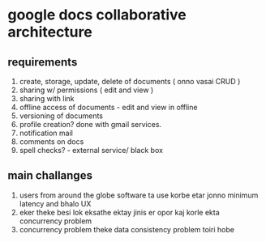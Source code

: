 # google docs collaborative architecture

## requirements

1. create, storage, update, delete of documents ( onno vasai CRUD )
2. sharing w/ permissions ( edit and view )
3. sharing with link
4. offline access of documents - edit and view in offline
5. versioning of documents
6. profile creation? done with gmail services.
7. notification mail
8. comments on docs
9. spell checks? - external service/ black box

## main challanges

1. users from around the globe software ta use korbe etar jonno minimum latency and bhalo UX
2. eker theke besi lok eksathe ektay jinis er opor kaj korle ekta concurrency problem
3. concurrency problem theke data consistency problem toiri hobe
